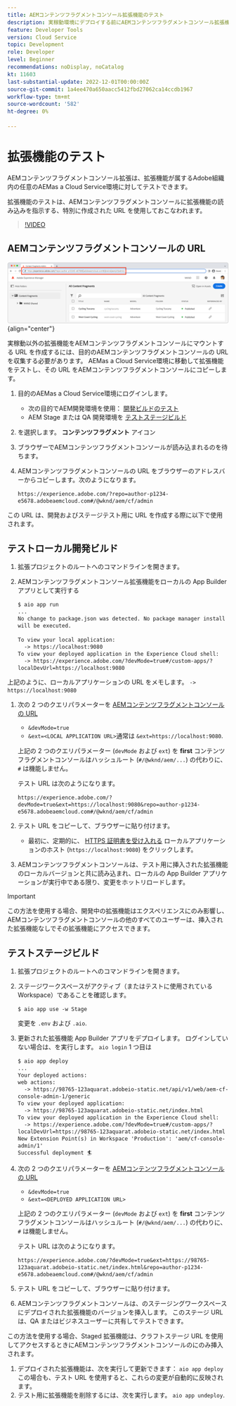 ```yaml
---
title: AEMコンテンツフラグメントコンソール拡張機能のテスト
description: 実稼動環境にデプロイする前にAEMコンテンツフラグメントコンソール拡張機能をテストする方法について説明します。
feature: Developer Tools
version: Cloud Service
topic: Development
role: Developer
level: Beginner
recommendations: noDisplay, noCatalog
kt: 11603
last-substantial-update: 2022-12-01T00:00:00Z
source-git-commit: 1a4ee470a650aacc5412fbd27062ca14ccdb1967
workflow-type: tm+mt
source-wordcount: '582'
ht-degree: 0%

---
```



# 拡張機能のテスト

AEMコンテンツフラグメントコンソール拡張は、拡張機能が属するAdobe組織内の任意のAEMas a Cloud Service環境に対してテストできます。

拡張機能のテストは、AEMコンテンツフラグメントコンソールに拡張機能の読み込みを指示する、特別に作成された URL を使用しておこなわれます。

>[!VIDEO](https://video.tv.adobe.com/v/3412877/?quality=12&learn=on)

## AEMコンテンツフラグメントコンソールの URL

![AEMコンテンツフラグメントコンソールの URL](./assets/test/content-fragment-console-url.png){align="center"}

実稼動以外の拡張機能をAEMコンテンツフラグメントコンソールにマウントする URL を作成するには、目的のAEMコンテンツフラグメントコンソールの URL を収集する必要があります。 AEMas a Cloud Service環境に移動して拡張機能をテストし、その URL をAEMコンテンツフラグメントコンソールにコピーします。

1. 目的のAEMas a Cloud Service環境にログインします。

   + 次の目的でAEM開発環境を使用： [開発ビルドのテスト](#testing-development-builds)
   + AEM Stage または QA 開発環境を [テストステージビルド](#testing-stage-builds)

1. を選択します。 __コンテンツフラグメント__ アイコン
1. ブラウザーでAEMコンテンツフラグメントコンソールが読み込まれるのを待ちます。
1. AEMコンテンツフラグメントコンソールの URL をブラウザーのアドレスバーからコピーします。次のようになります。

   ```
   https://experience.adobe.com/?repo=author-p1234-e5678.adobeaemcloud.com#/@wknd/aem/cf/admin
   ```

この URL は、開発およびステージテスト用に URL を作成する際に以下で使用されます。

## テストローカル開発ビルド

1. 拡張プロジェクトのルートへのコマンドラインを開きます。
1. AEMコンテンツフラグメントコンソール拡張機能をローカルの App Builder アプリとして実行する

   ```shell
   $ aio app run
   ...
   No change to package.json was detected. No package manager install will be executed.
   
   To view your local application:
     -> https://localhost:9080
   To view your deployed application in the Experience Cloud shell:
     -> https://experience.adobe.com/?devMode=true#/custom-apps/?localDevUrl=https://localhost:9080
   ```

上記のように、ローカルアプリケーションの URL をメモします。 `-> https://localhost:9080`

1. 次の 2 つのクエリパラメーターを [AEMコンテンツフラグメントコンソールの URL](#aem-content-fragment-console-url)
   + `&devMode=true`
   + `&ext=<LOCAL APPLICATION URL>`通常は `&ext=https://localhost:9080`.

   上記の 2 つのクエリパラメーター (`devMode` および `ext`) を __first__ コンテンツフラグメントコンソールはハッシュルート (`#/@wknd/aem/...`) の代わりに、 `#` は機能しません。

   テスト URL は次のようになります。

   ```
   https://experience.adobe.com/?devMode=true&ext=https://localhost:9080&repo=author-p1234-e5678.adobeaemcloud.com#/@wknd/aem/cf/admin
   ```

1. テスト URL をコピーして、ブラウザーに貼り付けます。

   + 最初に、定期的に、 [HTTPS 証明書を受け入れる](https://developer.adobe.com/uix/docs/services/aem-cf-console-admin/extension-development/#accepting-the-certificate-first-time-users) ローカルアプリケーションのホスト (`https://localhost:9080`) をクリックします。

1. AEMコンテンツフラグメントコンソールは、テスト用に挿入された拡張機能のローカルバージョンと共に読み込まれ、ローカルの App Builder アプリケーションが実行中である限り、変更をホットリロードします。

>[!IMPORTANT]
>
>この方法を使用する場合、開発中の拡張機能はエクスペリエンスにのみ影響し、AEMコンテンツフラグメントコンソールの他のすべてのユーザーは、挿入された拡張機能なしでその拡張機能にアクセスできます。


## テストステージビルド

1. 拡張プロジェクトのルートへのコマンドラインを開きます。
1. ステージワークスペースがアクティブ（またはテストに使用されている Workspace）であることを確認します。

   ```shell
   $ aio app use -w Stage
   ```

   変更を `.env` および `.aio`.

1. 更新された拡張機能 App Builder アプリをデプロイします。 ログインしていない場合は、を実行します。 `aio login` 1 つ目は

   ```shell
   $ aio app deploy
   ...
   Your deployed actions:
   web actions:
     -> https://98765-123aquarat.adobeio-static.net/api/v1/web/aem-cf-console-admin-1/generic 
   To view your deployed application:
     -> https://98765-123aquarat.adobeio-static.net/index.html
   To view your deployed application in the Experience Cloud shell:
     -> https://experience.adobe.com/?devMode=true#/custom-apps/?localDevUrl=https://98765-123aquarat.adobeio-static.net/index.html
   New Extension Point(s) in Workspace 'Production': 'aem/cf-console-admin/1'
   Successful deployment 🏄
   ```

1. 次の 2 つのクエリパラメーターを [AEMコンテンツフラグメントコンソールの URL](#aem-content-fragment-console-url)
   + `&devMode=true`
   + `&ext=<DEPLOYED APPLICATION URL>`

   上記の 2 つのクエリパラメーター (`devMode` および `ext`) を __first__ コンテンツフラグメントコンソールはハッシュルート (`#/@wknd/aem/...`) の代わりに、 `#` は機能しません。

   テスト URL は次のようになります。

   ```
   https://experience.adobe.com/?devMode=true&ext=https://98765-123aquarat.adobeio-static.net/index.html&repo=author-p1234-e5678.adobeaemcloud.com#/@wknd/aem/cf/admin
   ```

1. テスト URL をコピーして、ブラウザーに貼り付けます。
1. AEMコンテンツフラグメントコンソールは、のステージングワークスペースにデプロイされた拡張機能のバージョンを挿入します。 このステージ URL は、QA またはビジネスユーザーに共有してテストできます。

この方法を使用する場合、Staged 拡張機能は、クラフトステージ URL を使用してアクセスするときにAEMコンテンツフラグメントコンソールのにのみ挿入されます。

1. デプロイされた拡張機能は、次を実行して更新できます： `aio app deploy` この場合も、テスト URL を使用すると、これらの変更が自動的に反映されます。
1. テスト用に拡張機能を削除するには、次を実行します。 `aio app undeploy`.



